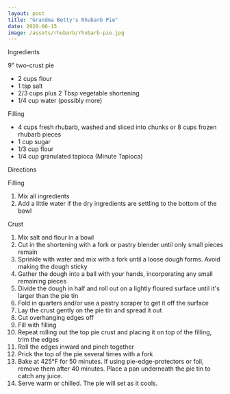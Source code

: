 ```yaml
---
layout: post
title: "Grandma Betty's Rhubarb Pie"
date: 2020-06-15
image: /assets/rhubarb/rhubarb-pie.jpg
---
```

Ingredients

9" two-crust pie
- 2 cups flour
- 1 tsp salt
- 2/3 cups plus 2 Tbsp vegetable shortening
- 1/4 cup water (possibly more)

Filling
- 4 cups fresh rhubarb, washed and sliced into chunks or 8 cups frozen rhubarb pieces
- 1 cup sugar
- 1/3 cup flour
- 1/4 cup granulated tapioca (Minute Tapioca)

Directions

Filling
1. Mix all ingredients
2. Add a little water if the dry ingredients are settling to the bottom of the bowl

Crust
1. Mix salt and flour in a bowl
2. Cut in the shortening with a fork or pastry blender until only small pieces remain
3. Sprinkle with water and mix with a fork until a loose dough forms. Avoid making the dough sticky
4. Gather the dough into a ball with your hands, incorporating any small remaining pieces
5. Divide the dough in half and roll out on a lightly floured surface until it's larger than the pie tin
6. Fold in quarters and/or use a pastry scraper to get it off the surface
7. Lay the crust gently on the pie tin and spread it out
9. Cut overhanging edges off
10. Fill with filling
11. Repeat rolling out the top pie crust and placing it on top of the filling, trim the edges
12. Roll the edges inward and pinch together
13. Prick the top of the pie several times with a fork
14. Bake at 425°F for 50 minutes. If using pie-edge-protectors or foil, remove them after 40 minutes. Place a pan underneath the pie tin to catch any juice.
15. Serve warm or chilled. The pie will set as it cools.
